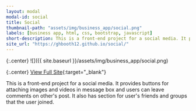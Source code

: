 ```yaml
---
layout: modal
modal-id: social
title: Social
thumbnail-path: "assets/img/business_app/social.png"
labels: [business app, html, css, bootstrap, javascript]
short-description: This is a front-end project for a social media. It provides buttons for attaching images and videos in message box and users can leave comments on other's post. It also has section for user's friends and groups that the user joined.
site_url: "https://ghbooth12.github.io/social/"
---
```


{:.center}
![]({{ site.baseurl }}/assets/img/business_app/social.png)

{:.center}
[View Full Site](https://ghbooth12.github.io/social/){:target="\_blank"}


This is a front-end project for a social media. It provides buttons for attaching images and videos in message box and users can leave comments on other's post. It also has section for user's friends and groups that the user joined.
